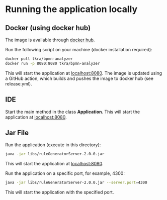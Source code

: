 # Running the application locally

## Docker (using docker hub)

The image is available through [docker hub](https://hub.docker.com/r/tkra/bpmn-analyzer).

Run the following script on your machine (docker installation required):

```bash
docker pull tkra/bpmn-analyzer
docker run -p 8080:8080 tkra/bpmn-analyzer
```

This will start the application at [localhost:8080](http://localhost:8080/).
The image is updated using a GitHub action, which builds and pushes the image to docker hub (see release.yml).

## IDE

Start the main method in the class **Application**.
This will start the application at [localhost:8080](http://localhost:8080/).

## Jar File

Run the application (execute in this directory):

```bash
java -jar libs/ruleGeneratorServer-2.0.0.jar
```

This will start the application at [localhost:8080](http://localhost:8080/).

Run the application on a specific port, for example, 4300:

```bash
java -jar libs/ruleGeneratorServer-2.0.0.jar --server.port=4300
```

This will start the application with the specified port.
